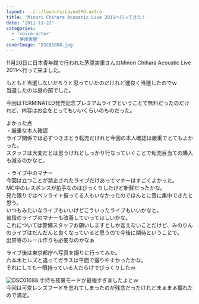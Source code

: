 ```yaml
---
layout: ../../layouts/LayoutMd.astro
title: 'Minori Chihara Acoustic Live 2011へ行ってきた！'
date: '2011-11-22'
categories:
  - 'voice-actor'
  - '茅原実里'
coverImage: 'DSC01088.jpg'
---
```


11月20日に日本青年館で行われた茅原実里さんのMinori Chihara Acoustic Live 2011へ行って来ました。

もともと当選しないだろうと思っていたのだけれど運良く当選したのでｗ  
当選したのは昼の部でした。

今回はTERMINATED発売記念プレミアムライブということで無料だったのだけれど、内容はお金をとってもいいくらいのものだった。

よかった点  
・厳重な本人確認  
ライブ関係では必ずつきまとう転売だけれど今回の本人確認は厳重でとてもよかった。  
スタッフは大変だとは思うけれどしっかり行なっていくことで転売目当ての購入も減るのかなと。

・ライブ中のマナー  
今回は立つことが禁止されたライブだけあってマナーはすごくよかった。  
MC中のレスポンスが拍手なのはびっくりしたけど新鮮だったかな。  
見た限りではペンライト振ってる人もいなかったのでほんとに音に集中できたと思う。  
いつもみたいなライブもいいけどこういったライブもいいかなと。  
普段のライブのマナーも改善していってほしいかな。  
これについては警備スタッフお願いしますとしか言えないことだけど、みのりんのライブはだんだんと良くなっていると思うので今後に期待ということで。   
出禁等のルール作りも必要なのかなぁ

ライブ後は東京都庁へ写真を撮りに行ってみた。  
六本木ヒルズと違ってガラスは平面で撮りやすかったかな。  
それにしても一眼持っている人だらけでびっくりしたｗ

![](/archive/images/DSC01088.jpg 'DSC01088')
手持ち夜景モードが最強すぎましたよとｗ  
今回は可変レンズフードを忘れてしまったのが残念だったけれどまぁまぁ撮れたので満足。
